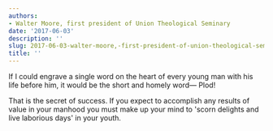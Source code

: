 ```yaml
---
authors:
- Walter Moore, first president of Union Theological Seminary
date: '2017-06-03'
description: ''
slug: 2017-06-03-walter-moore,-first-president-of-union-theological-seminary
title: ''
---
```

If I could engrave a single word on the heart of every young man with his life before him, it would be the short and homely word— Plod! 

That is the secret of success. If you expect to accomplish any results of value in your manhood you must make up your mind to 'scorn delights and live laborious days' in your youth.



